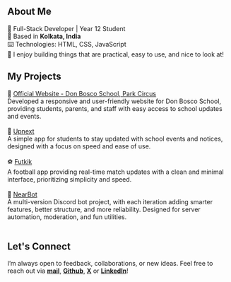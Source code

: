 ##  About Me
👤  Full-Stack Developer | Year 12 Student <br>
📍  Based in <b>Kolkata, India</b> <br>
⌨️  Technologies: HTML, CSS, JavaScript<br>
🧠  I enjoy building things that are practical, easy to use, and nice to look at!
<br>

## My Projects
🏫  [Official Website - Don Bosco School, Park Circus](https://www.donboscoparkcircus.org) <br>
Developed a responsive and user-friendly website for Don Bosco School, providing students, parents, and staff with easy access to school updates and events. <br>
<br>
📆  [Upnext](https://upnext0.vercel.app)<br>
A simple app for students to stay updated with school events and notices, designed with a focus on speed and ease of use. <br>
<br>
⚽  [Futkik](https://futkik.vercel.app) <br>
A football app providing real-time match updates with a clean and minimal interface, prioritizing simplicity and speed. <br>
<br>
💬  [NearBot](https://github.com/abhinavxk0/nearbot) <br>
A multi-version Discord bot project, with each iteration adding smarter features, better structure, and more reliability. Designed for server automation, moderation, and fun utilities. <br>
<br>

## Let's Connect
I’m always open to feedback, collaborations, or new ideas. Feel free to reach out via <b><a href="mailto:4bhinavxavierkujur@gmail.com">mail</a></b>, <b><a href="https://github.com/abhinavxk0">Github</a></b>, <b><a href="https://twitter.com/abhinavkujurx" target="blank">X</a></b> or <b><a href="https://linkedin.com/in/abhinav-xavier-kujur-371569335" target="blank">LinkedIn</a></b>!
